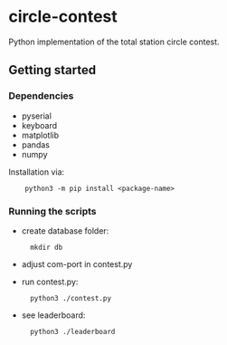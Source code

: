 # circle-contest

Python implementation of the total station circle contest.

## Getting started

### Dependencies
- pyserial
- keyboard
- matplotlib
- pandas
- numpy

Installation via:

        python3 -m pip install <package-name>



### Running the scripts

- create database folder:

        mkdir db

- adjust com-port in contest.py

- run contest.py:

        python3 ./contest.py

- see leaderboard:

        python3 ./leaderboard


